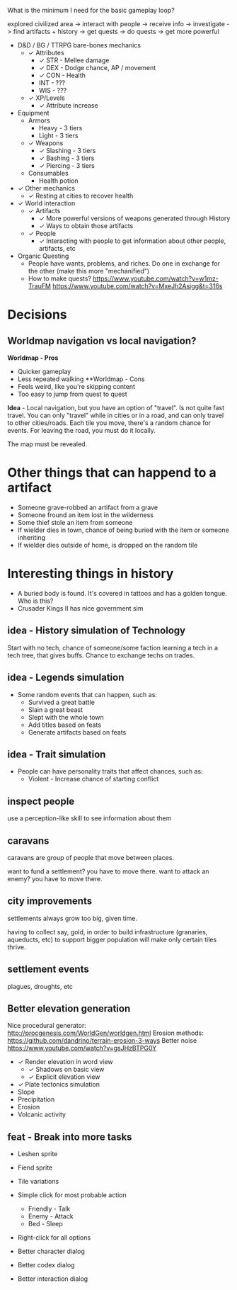 What is the minimum I need for the basic gameplay loop?

explored civilized area -> interact with people -> receive info -> investigate -> find artifacts + history
-> get quests -> do quests -> get more powerful

- D&D / BG / TTRPG bare-bones mechanics
  - ✓ Attributes
    - ✓ STR - Mellee damage
    - ✓ DEX - Dodge chance, AP / movement
    - ✓ CON - Health
    - INT - ???
    - WIS - ???
  - ✓ XP/Levels
    - ✓ Attribute increase
- Equipment
  - Armors
    - Heavy - 3 tiers
    - Light - 3 tiers
  - ✓ Weapons
    - ✓ Slashing - 3 tiers
    - ✓ Bashing - 3 tiers
    - ✓ Piercing - 3 tiers
  - Consumables
    - Health potion
- ✓ Other mechanics
  - ✓ Resting at cities to recover health
- ✓ World interaction
  - ✓ Artifacts
    - ✓ More powerful versions of weapons generated through History
    - ✓ Ways to obtain those artifacts
  - ✓ People
    - ✓ Interacting with people to get information about other people, artifacts, etc
- Organic Questing
  - People have wants, problems, and riches. Do one in exchange for the other (make this more "mechanified")
  - How to make quests?
    https://www.youtube.com/watch?v=w1mz-TrauFM
    https://www.youtube.com/watch?v=MxeJh2Asigg&t=316s


# Decisions
## Worldmap navigation vs local navigation?
**Worldmap - Pros**
- Quicker gameplay
- Less repeated walking
**Worldmap - Cons
- Feels weird, like you're skipping content
- Too easy to jump from quest to quest

**Idea** - Local navigation, but you have an option of "travel". Is not quite fast travel. You can only "travel" while in cities or in a road, and can only travel to other cities/roads. Each tile you move, there's a random chance for events. For leaving the road, you must do it locally.

The map must be revealed.

# Other things that can happend to a artifact

- Someone grave-robbed an artifact from a grave
- Someone fround an item lost in the wilderness
- Some thief stole an item from someone
- If wielder dies in town, chance of being buried with the item or someone inheriting
- If wielder dies outside of home, is dropped on the random tile

# Interesting things in history
- A buried body is found. It's covered in tattoos and has a golden tongue. Who is this?
- Crusader Kings II has nice government sim

## idea - History simulation of Technology

Start with no tech, chance of someone/some faction learning a tech in a tech tree, that gives buffs. Chance to exchange techs on trades.

## idea - Legends simulation

- Some random events that can happen, such as:
  - Survived a great battle
  - Slain a great beast
  - Slept with the whole town
  - Add titles based on feats
  - Generate artifacts based on feats

## idea - Trait simulation

- People can have personality traits that affect chances, such as:
  - Violent - Increase chance of starting conflict

## inspect people

use a perception-like skill to see information about them

## caravans

caravans are group of people that move between places.

want to fund a settlement? you have to move there.
want to attack an enemy? you have to move there.

## city improvements

settlements always grow too big, given time.

having to collect say, gold, in order to build infrastructure (granaries, aqueducts, etc) to support bigger population will make only certain tiles thrive.

## settlement events

plagues, droughts, etc

## Better elevation generation

Nice procedural generator: http://procgenesis.com/WorldGen/worldgen.html
Erosion methods: https://github.com/dandrino/terrain-erosion-3-ways
Better noise https://www.youtube.com/watch?v=gsJHzBTPG0Y

- ✓ Render elevation in word view
  - ✓ Shadows on basic view
  - ✓ Explicit elevation view
- ✓ Plate tectonics simulation
- Slope
- Precipitation
- Erosion
- Volcanic activity

## feat - Break into more tasks

- Leshen sprite
- Fiend sprite

- Tile variations

- Simple click for most probable action
  - Friendly - Talk
  - Enemy - Attack
  - Bed - Sleep
- Right-click for all options
- Better character dialog
- Better codex dialog
- Better interaction dialog